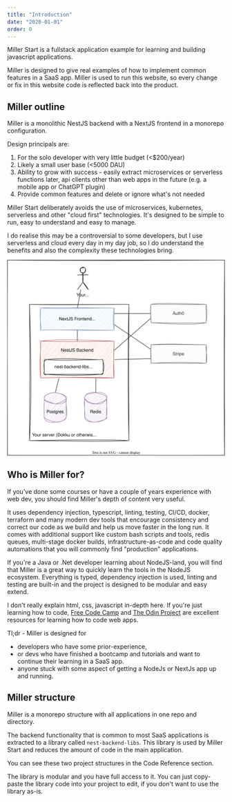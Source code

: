```yaml
---
title: "Introduction"
date: "2020-01-01"
order: 0
---
```


Miller Start is a fullstack application example for learning and building javascript applications.

Miller is designed to give real examples of how to implement common features in a SaaS app. Miller is used to run this website, so every change or fix in this website code is reflected back into the product.

## Miller outline

Miller is a monolithic NestJS backend with a NextJS frontend in a monorepo configuration.

Design principals are:

1. For the solo developer with very little budget (<$200/year)
1. Likely a small user base (<5000 DAU)
1. Ability to grow with success - easily extract microservices or serverless functions later, api clients other than web apps in the future (e.g. a mobile app or ChatGPT plugin)
1. Provide common features and delete or ignore what's not needed

Miller Start deliberately avoids the use of microservices, kubernetes, serverless and other "cloud first" technologies. It's designed to be simple to run, easy to understand and easy to manage.

I do realise this may be a controversial to some developers, but I use serverless and cloud every day in my day job, so I do understand the benefits and also the complexity these technologies bring.

![Miller overview](./diagrams/miller.drawio.svg)

## Who is Miller for?

If you've done some courses or have a couple of years experience with web dev, you should find Miller's depth of content very useful.

It uses dependency injection, typescript, linting, testing, CI/CD, docker, terraform and many modern dev tools that encourage consistency and correct our code as we build and help us move faster in the long run. It comes with additional support like custom bash scripts and tools, redis queues, multi-stage docker builds, infrastructure-as-code and code quality automations that you will commonly find "production" applications.

If you're a Java or .Net developer learning about NodeJS-land, you will find that Miller is a great way to quickly learn the tools in the NodeJS ecosystem. Everything is typed, dependency injection is used, linting and testing are built-in and the project is designed to be modular and easy extend.

I don't really explain html, css, javascript in-depth here. If you're just learning how to code, [Free Code Camp](https://www.freecodecamp.org/) and [The Odin Project](https://www.theodinproject.com/) are excellent resources for learning how to code web apps.

Tl;dr - Miller is designed for

-   developers who have some prior-experience,
-   or devs who have finished a bootcamp and tutorials and want to continue their learning in a SaaS app.
-   anyone stuck with some aspect of getting a NodeJs or NextJs app up and running.

## Miller structure

Miller is a monorepo structure with all applications in one repo and directory.

The backend functionality that is common to most SaaS applications is extracted to a library called `nest-backend-libs`. This library is used by Miller Start and reduces the amount of code in the main application.

You can see these two project structures in the Code Reference section.

The library is modular and you have full access to it. You can just copy-paste the library code into your project to edit, if you don't want to use the library as-is.
